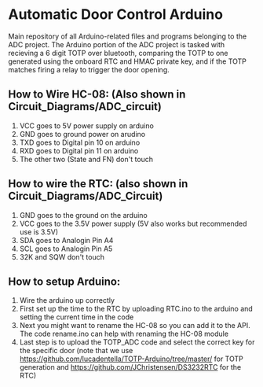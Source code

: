 # Automatic Door Control Arduino
Main repository of all Arduino-related files and programs belonging to the ADC project.
The Arduino portion of the ADC project is tasked with recieving a 6 digit TOTP over bluetooth, comparing the TOTP to one generated using the onboard RTC and HMAC private key, and if the TOTP matches firing a relay to trigger the door opening.

## How to Wire HC-08: (Also shown in Circuit_Diagrams/ADC_circuit)
1. VCC goes to 5V power supply on arduino
2. GND goes to ground power on arudino
3. TXD goes to Digital pin 10 on arduino
4. RXD goes to Digital pin 11 on arduino
5. The other two (State and FN) don't touch

## How to wire the RTC: (also shown in Circuit_Diagrams/ADC_Circuit)
1. GND goes to the ground on the arduino
2. VCC goes to the 3.5V power supply (5V also works but recommended use is 3.5V)
3. SDA goes to Analogin Pin A4
4. SCL goes to Analogin Pin A5
5. 32K and SQW don't touch

## How to setup Arduino:

1. Wire the arduino up correctly
3. First set up the time to the RTC by uploading RTC.ino to the arduino and setting the current time in the code
4. Next you might want to rename the HC-08 so you can add it to the API. The code rename.ino can help with renaming the HC-08 module
5. Last step is to upload the TOTP_ADC code and select the correct key for the specific door (note that we use https://github.com/lucadentella/TOTP-Arduino/tree/master/ for TOTP generation and https://github.com/JChristensen/DS3232RTC for the RTC)
